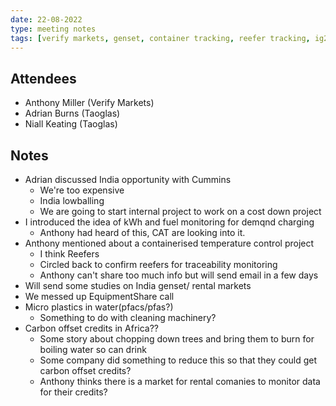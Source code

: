 ```yaml
---
date: 22-08-2022
type: meeting notes
tags: [verify markets, genset, container tracking, reefer tracking, ig20, ig10, industrial gateway]
---
```


## Attendees
- Anthony Miller (Verify Markets)
- Adrian Burns (Taoglas)
- Niall Keating (Taoglas)

## Notes
- Adrian discussed India opportunity with Cummins
	- We're too expensive
	- India lowballing
	- We are going to start internal project to work on a cost down project
- I introduced the idea of kWh and fuel monitoring for demqnd charging
	- Anthony had heard of this, CAT are looking into it.
- Anthony mentioned about a containerised temperature control project
	- I think Reefers
	- Circled back to confirm reefers for traceability monitoring
	- Anthony can't share too much info but will send email in a few days
- Will send some studies on India genset/ rental markets
- We messed up EquipmentShare call
- Micro plastics in water(pfacs/pfas?)
	- Something to do with cleaning machinery?
- Carbon offset credits in Africa??
	- Some story about chopping down trees and bring them to burn for boiling water so can drink
	- Some company did something to reduce this so that they could get carbon offset credits?
	- Anthony thinks there is a market for rental comanies to monitor data for their credits?
